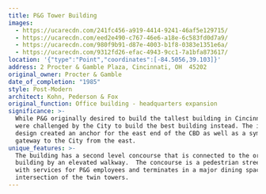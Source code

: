 ```yaml
---
title: P&G Tower Building
images:
  - https://ucarecdn.com/241fc456-a919-4414-9241-46af5e129715/
  - https://ucarecdn.com/eed2e490-c767-46e6-a18e-6c583fd0d7a9/
  - https://ucarecdn.com/980f9b91-d87e-4003-b1f8-0383e1351e6a/
  - https://ucarecdn.com/9312fd26-efac-4943-9cc1-7a1bfa873617/
location: '{"type":"Point","coordinates":[-84.5056,39.103]}'
address: 2 Procter & Gamble Plaza, Cincinnati, OH  45202
original_owner: Procter & Gamble
date_of_completion: "1985"
style: Post-Modern
architect: Kohn, Pederson & Fox
original_function: Office building - headquarters expansion
significance: >-
  While P&G originally desired to build the tallest building in Cincinnati, they
  were challenged by the City to build the best building instead. The innovative
  design created an anchor for the east end of the CBD as well as a symbolic
  gateway to the City from the east.
unique_features: >-
  The building has a second level concourse that is connected to the original
  building by an elevated walkway.  The concourse is a pedestrian street lined
  with services for P&G employees and terminates in a major dining space at the
  intersection of the twin towers.
---
```

